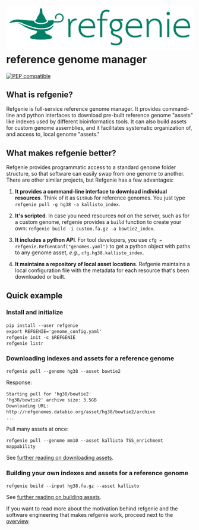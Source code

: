 
# <img src="img/refgenie_logo.svg" class="img-header"> reference genome manager

[![PEP compatible](http://pepkit.github.io/img/PEP-compatible-green.svg)](http://pepkit.github.io)


## What is refgenie?

Refgenie is full-service reference genome manager. It provides command-line and python interfaces to download pre-built reference genome "assets" like indexes used by different bioinformatics tools. It can also build assets for custom genome assemblies, and it facilitates systematic organization of, and access to, local genome "assets."

## What makes refgenie better?

Refgenie provides programmatic access to a standard genome folder structure, so that software can easily swap from one genome to another. There are other similar projects, but Refgenie has a few advantages:

1. **It provides a command-line interface to download individual resources**. Think of it as `GitHub` for reference genomes. You just type `refgenie pull -g hg38 -a kallisto_index`.

2. **It's scripted**. In case you need resources *not* on the server, such as for a custom genome, refgenie provides a `build` function to create your own: `refgenie build -i custom.fa.gz -a bowtie2_index`.

3. **It includes a python API**. For tool developers, you use `cfg = refgenie.RefGenConf("genomes.yaml")` to get a python object with paths to any genome asset, *e.g.*, `cfg.hg38.kallisto_index`.

4. **It maintains a repository of local asset locations**. Refgenie maintains a local configuration file with the metadata for each resource that's been downloaded or built.

## Quick example

### Install and initialize

```console
pip install --user refgenie
export REFGENIE='genome_config.yaml'
refgenie init -c $REFGENIE
refgenie listr
```

### Downloading indexes and assets for a reference genome

```console
refgenie pull --genome hg38 --asset bowtie2
```

Response:
```console
Starting pull for 'hg38/bowtie2'
'hg38/bowtie2' archive size: 3.5GB
Downloading URL: http://refgenomes.databio.org/asset/hg38/bowtie2/archive
...
```

Pull many assets at once:
```console
refgenie pull --genome mm10 --asset kallisto TSS_enrichment mappability
```

See [further reading on downloading assets](download.md).

### Building your own indexes and assets for a reference genome


```console
refgenie build --input hg38.fa.gz --asset kallisto
```

See [further reading on building assets](build.md).

If you want to read more about the motivation behind refgenie and the software engineering that makes refgenie work, proceed next to the [overview](overview.md).
